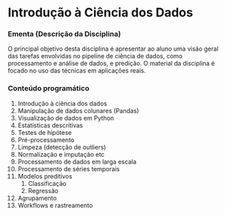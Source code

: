 # Introdução à Ciência dos Dados 


### Ementa (Descrição da Disciplina)

O principal objetivo desta disciplina é apresentar ao aluno uma visão geral das tarefas envolvidas no pipeline de ciência de dados, como processamento e análise de dados, e predição. O material da disciplina é focado no uso das técnicas em aplicações reais.

### Conteúdo programático

1. Introdução à ciência dos dados
2. Manipulação de dados colunares (Pandas)
3. Visualização de dados em Python
4. Estatísticas descritivas
5. Testes de hipótese
6. Pré-processamento
  1. Limpeza (detecção de outliers)
  2. Normalização e imputação etc
7. Processamento de dados em larga escala
8. Processamento de séries temporais
9. Modelos preditivos
    1. Classificação 
    2. Regressão 
10. Agrupamento
11. Workflows e rastreamento

